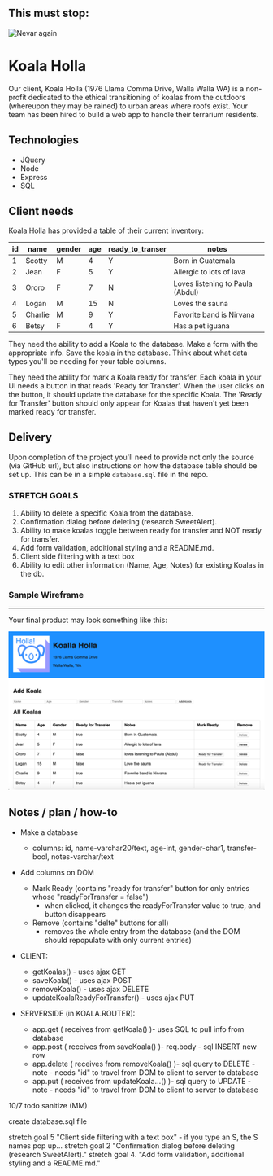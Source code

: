This must stop:
---------------
![Nevar again](https://i.makeagif.com/media/8-22-2014/GO_DT4.gif)


Koala Holla
===========

Our client, Koala Holla (1976 Llama Comma Drive, Walla Walla WA) is a non-profit dedicated to the ethical transitioning of koalas from the outdoors (whereupon they may be rained) to urban areas where roofs exist. Your team has been hired to build a web app to handle their terrarium residents.

Technologies
------------
* JQuery
* Node
* Express
* SQL

Client needs
------------
Koala Holla has provided a table of their current inventory:

| id | name    | gender | age | ready_to_transer | notes                            |
|----|---------|--------|-----|------------------|----------------------------------|
| 1  | Scotty  | M      | 4   | Y                | Born in Guatemala                |
| 2  | Jean    | F      | 5   | Y                | Allergic to lots of lava         |
| 3  | Ororo   | F      | 7   | N                | Loves listening to Paula (Abdul) |
| 4  | Logan   | M      | 15  | N                | Loves the sauna                  |
| 5  | Charlie | M      | 9   | Y                | Favorite band is Nirvana         |
| 6  | Betsy   | F      | 4   | Y                | Has a pet iguana                 |

They need the ability to add a Koala to the database. Make a form with the appropriate info. Save the koala in the database. Think about what data types you'll be needing for your table columns.  

They need the ability for mark a Koala ready for transfer. Each koala in your UI needs a button in that reads 'Ready for Transfer'. When the user clicks on the button, it should update the database for the specific Koala. The 'Ready for Transfer' button should only appear for Koalas that haven't yet been marked ready for transfer.

Delivery
--------
Upon completion of the project you'll need to provide not only the source (via GitHub url), but also instructions on how the database table should be set up. This can be in a simple `database.sql` file in the repo.

### STRETCH GOALS

1. Ability to delete a specific Koala from the database.  
2. Confirmation dialog before deleting (research SweetAlert).
3. Ability to make koalas toggle between ready for transfer and NOT ready for transfer.
4. Add form validation, additional styling and a README.md.
5. Client side filtering with a text box
6. Ability to edit other information (Name, Age, Notes) for existing Koalas in the db.



### Sample Wireframe
--------
Your final product may look something like this:

![sample](sample.png)



## Notes / plan / how-to

- Make a database
  - columns: id, name-varchar20/text, age-int, gender-char1, transfer-bool, notes-varchar/text

- Add columns on DOM 
  - Mark Ready (contains "ready for transfer" button for only entries whose "readyForTransfer = false")
    - when clicked, it changes the readyForTransfer value to true, and button disappears
  - Remove (contains "delte" buttons for all)
    - removes the whole entry from the database (and the DOM should repopulate with only current entries)

- CLIENT:
  - getKoalas() - uses ajax GET
  - saveKoala() - uses ajax POST
  - removeKoala() - uses ajax DELETE
  - updateKoalaReadyForTransfer() - uses ajax PUT

- SERVERSIDE (in KOALA.ROUTER):
  - app.get ( receives from getKoala() )- uses SQL to pull info from database
  - app.post ( receives from saveKoala() )- req.body - sql INSERT new row
  - app.delete ( receives from removeKoala() )- sql query to DELETE - note - needs "id" to travel from DOM to client to server to database
  - app.put ( receives from updateKoala...() )- sql query to UPDATE - note - needs "id" to travel from DOM to client to server to database

 
10/7 todo 
sanitize (MM)

create database.sql file

stretch goal 5 "Client side filtering with a text box" - if you type an S, the S names pop up...
stretch goal 2 "Confirmation dialog before deleting (research SweetAlert)."
stretch goal 4. "Add form validation, additional styling and a README.md."
